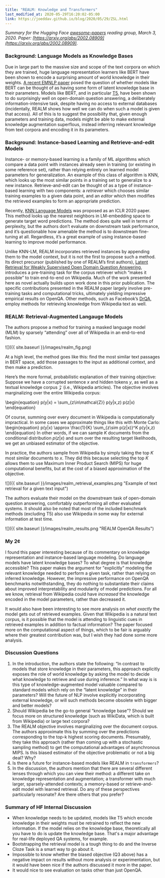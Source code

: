 ```yaml
---
title: "REALM: Knowledge and Transformers"
last_modified_at: 2020-05-29T16:20:02-05:00
link: https://joeddav.github.io/blog/2020/05/29/ZSL.html
---
```


_Summary for the Hugging Face [awesome-papers](https://github.com/huggingface/awesome-papers) reading group, March 3, 2020. Paper: [https://arxiv.org/abs/2002.08909](https://arxiv.org/abs/2002.08909)._

### Background: Language Models as Knowledge Bases
Due in large part to the massive size and scope of the text corpora on which they are trained, huge language representation learners like BERT have been shown to encode a surprising amount of world knowledge in their weights. [A recent EMNLP paper](https://arxiv.org/abs/1909.01066) posed the question of whether models like BERT can be thought of as having some form of latent knowledge base in their parameters. Models like BERT, and in particular [T5](https://arxiv.org/abs/1910.10683), have been shown to do surprisingly well on open-domain question answering, a deliberately information-intensive task, despite having no access to external databases (incidentally, REALM shows how well we can do when such a model is given that access). All of this is to suggest the possibility that, given enough parameters and training data, models might be able to make external knowledge augmentation superflous, instead inferring relevant knowledge from text corpora and encoding it in its parameters.

### Background: Instance-based Learning and Retrieve-and-edit Models
Instance- or memory-based learning is a family of ML algorithms which compare a data point with instances already seen in training (or existing in some reference set), rather than relying entirely on learned model parameters for generalization. An example of this class of algorithm is KNN, which looks up the most similar points in a training set to generalize to a new instance. Retrieve-and-edit can be thought of as a type of instance-based learning with two components: a _retriever_ which chooses similar training examples to a given data point, and an _editor_ which then modifies the retrieved examples to form an appropriate prediction.

Recently, [KNN Language Models](https://arxiv.org/abs/1911.00172 "Generalization through Memorization: Nearest Neighbor Language Models") was proposed as an ICLR 2020 paper. This method looks up the nearest neighbors in LM-embedding space to generate target word predictions. The method does quite well in terms of perplexity, but the authors don’t evaluate on downstream task performance, and it’s questionable how amenable the method is to downstream fine-tuning at all. Regardless, it’s a great example of using instance-based learning to improve model performance.

Unlike KNN-LM, REALM incorporates retrieved instances by appending them to the model context, but it is not the first to propose such a method. Its direct precursor (published by one of REALM’s first authors), [Latent Retrieval for Weakly Supervised Open Domain Question Answering](https://arxiv.org/abs/1906.00300), introduces a pre-training task for the corpus retriever which “makes it possible” to train end-to-end on Wikipedia. Much of the work presented here as novel actually builds upon work done in this prior publication. The specific contributions presented in the REALM paper largely involve pre-training tasks and computational tricks, ultimately yielding impressive empirical results on OpenQA. Other methods, such as Facebook’s [DrQA](https://arxiv.org/abs/1704.00051), employ methods for retrieving knowledge from Wikipedia text as well.

### REALM: Retrieval-Augmented Langauge Models
The authors propose a method for training a masked language model (MLM) by sparsely “attending” over all of Wikipedia in an end-to-end fashion.

![]({{ site.baseurl }}/images/realm_fig.png)

At a high level, the method goes like this: find the most similar text passages in BERT space, add those passages to the input as additional context, and then make a prediction.

Here’s the more formal, probabilistic explanation of their training objective: Suppose we have a corrupted sentence $x$ and hidden tokens $y$, as well as a textual knowledge corpus $\mathcal{Z}$ (i.e., Wikipedia articles). The objective involves marginalizing over the entire Wikipedia corpus:

\begin{equation}
p(y|x) = \sum_{z\in\mathcal{Z}} p(y|x,z) p(z|x)
\end{equation}

Of course, summing over every document in Wikipedia is computationally impractical. In some cases we approximate things like this with Monte Carlo:
\begin{equation}
p(y|x) \approx \frac{1}{K} \sum_{z\sim p(z|x)}^K p(y|x,z)
\end{equation}
In other words, if we can sample $K$ documents from the conditional distribution $p(z|x)$ and sum over the resulting target likelihoods, we get an unbiased estimator of the objective. 

In practice, the authors sample from Wikipedia by simply taking the top $K$ most similar documents to $x$. They did this because selecting the top $K$ allows them to use Maximum Inner Product Search (MIPS) for huge computational benefits, but at the cost of a biased approximation of the objective.

![]({{ site.baseurl }}/images/realm_retrieval_examples.png "Example of text retrieval for a given text input")

The authors evaluate their model on the downstream task of open-domain question answering, comfortably outperforming all other evaluated systems. It should also be noted that most of the included benchmark methods (excluding T5) also use Wikipedia in some way for external information at test time.

![]({{ site.baseurl }}/images/realm_results.png "REALM OpenQA Results")

### My 2¢

I found this paper interesting because of its commentary on knowledge representation and instance-based language modeling. Do language models have latent knowledge bases? To what degree is that knowledge accessible? This paper makes the argument for "explicitly" modeling the relevant knowledge needed to perform a given task, rather than relying on inferred knowledge. However, the impressive performance on OpenQA benchmarks notwithstanding, they do nothing to substantiate their claims about improved interpretability and modularity of model predictions. For all we know, retrieval from Wikipedia could have _increased_ the knowledge encoded in the model parameters, rather than decreased it.

It would also have been interesting to see more analysis on _what exactly_ the model gets out of retrieved examples. Given that Wikipedia is a natural text corpus, is it possible that the model is attending to linguistic cues in retrieved examples in addition to factual information? The paper focused more on the computational aspect of things, which to be fair is arguably where their greatest contribution was, but I wish they had done some more analysis.

### Discussion Questions
1. In the introduction, the authors state the following: “In contrast to models that store knowledge in their parameters, this approach explicitly exposes the role of world knowledge by asking the model to decide what knowledge to retrieve and use during inference.” In what way is is this type of knowledge-augmented model valuable compared to standard models which rely on the “latent knowledge” in their parameters? Will the future of NLP involve explicitly incorporating external knowledge, or will such methods become obsolete with bigger and better models?
2. Should Wikipedia be the go-to general “knowledge base”? Should we focus more on structured knowledge (such as WikiData, which is built from Wikipedia) or large text corpora?
3. The REALM objective involves marginalizing over the document corpus. The authors approximate this by summing over the predictions corresponding to the top-k highest scoring documents. Presumably, they take this approach (rather than coming up with a stochastic sampling method) to get the computational advantages of asynchronous MIPS. Is this biased estimator of the objective problematic or not a big deal? Why?
4. Is there a future for instance-based models like REALM in `transformers`?
5. In the discussion, the authors mention that there are several different lenses through which you can view their method: a different take on knowledge representation and augmentation; a transformer with much larger, sparsely-attended contexts; a memory-based or retrieve-and-edit model with learned retrieval. Do any of these perspectives particularly resonate? Are there others that you prefer?

### Summary of HF Internal Discussion
- When knowledge needs to be updated, models like T5 which encode knowledge in their weights must be retrained to reflect the new information. If the model relies on the knowledge base, theoretically all you have to do is update the knowledge base. That's a major advantage for real-life deployed QA systems, for example.
- Bootstrapping the retrieval model is a tough thing to do and the Inverse Cloze Task is a smart way to go about it.
- Impossible to know whether the biased objective (Q3 above) has a negative impact on results without more analysis or experimentation, but it would have been nice if the authors discussed it more in the paper.
- It would nice to see evaluation on tasks other than just OpenQA.
